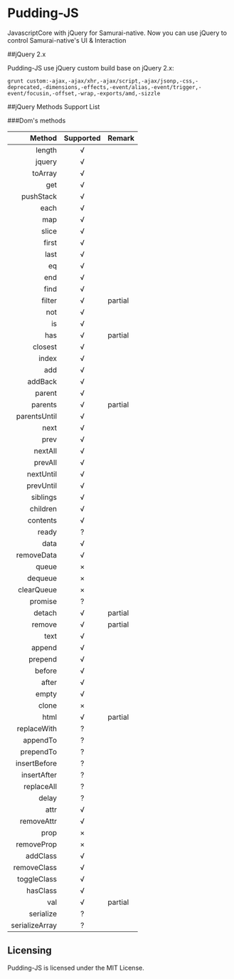 # Pudding-JS

JavascriptCore with jQuery for Samurai-native. Now you can use jQuery to control Samurai-native's UI & Interaction

##jQuery 2.x

Pudding-JS use jQuery custom build base on jQuery 2.x:

`grunt custom:-ajax,-ajax/xhr,-ajax/script,-ajax/jsonp,-css,-deprecated,-dimensions,-effects,-event/alias,-event/trigger,-event/focusin,-offset,-wrap,-exports/amd,-sizzle`

##jQuery Methods Support List

###Dom's methods

| Method      |    Supported | Remark  |
| --------: | :--: | :-------- |
|length| √ | |	
|jquery| √ | |	
|toArray| √ | |	
|get| √ | |	
|pushStack| √ | |	
|each| √ | |	
|map| √ | |	
|slice| √ | |	
|first| √ | |	
|last| √ | |	
|eq| √ | |	
|end| √ | |	
|find| √ | |	
|filter| √ | partial |
|not| √ | |	
|is| √ | |	
|has| √ | partial |
|closest| √ | |	
|index| √ | |	
|add| √ | |	
|addBack| √ | |	
|parent| √ | |	
|parents| √ | partial |
|parentsUntil| √ | |	
|next| √ | |	
|prev| √ | |	
|nextAll| √ | |	
|prevAll| √ | |	
|nextUntil| √ | |	
|prevUntil| √ | |	
|siblings| √ | |	
|children| √ | |	
|contents| √ | |	
|ready| ? | |	
|data| √ | |	
|removeData| √ | |	
|queue| × | |	
|dequeue| × | |	
|clearQueue| × | |	
|promise| ? | |	
|detach| √ | partial |
|remove| √ | partial |
|text| √ | |	
|append| √ | |	
|prepend| √ | |	
|before| √ | |	
|after| √ | |	
|empty| √ | |	
|clone| × | |	
|html| √ | partial |
|replaceWith| ? | |	
|appendTo| ? | |	
|prependTo| ? | |	
|insertBefore| ? | |	
|insertAfter| ? | |	
|replaceAll| ? | |	
|delay| ? | |	
|attr| √ | |	
|removeAttr| √ | |	
|prop| × | |	
|removeProp| × | |	
|addClass| √ | |	
|removeClass| √ | |	
|toggleClass| √ | |	
|hasClass| √ | |	
|val| √ | partial |
|serialize| ? | |	
|serializeArray| ? | |	

## Licensing

Pudding-JS is licensed under the MIT License.
